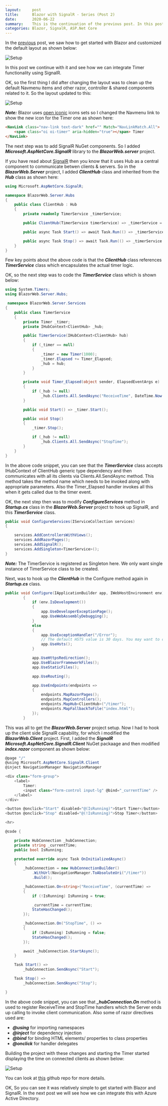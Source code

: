 ```yaml
---
layout:     post
title:      Blazor with SignalR - Series (Post 2)
date:       2020-06-22
summary:    This is the continuation of the previous post. In this post we will see how to setup a timer in Blazor using SignalR.  
categories: Blazor, SignalR, ASP.Net Core
---
```


In the [previous]({{site.url}}/Blazor-SignalR-1) post, we saw how to get started with Blazor and customized the default layout as shown below:

![Setup]({{site.url}}/images/Blazor-Signalr-11.png)

In this post we continue with it and see how we can integrate Timer functionality using SignalR.

OK, so the first thing I did after changing the layout was to clean up the default Navmenu items and other razor, controller & shared components related to it. So the layout updated to this:

![Setup]({{site.url}}/images/Blazor-Signalr-13.png)

***Note:*** Blazor uses [open iconic](https://useiconic.com/open) icons sets so I changed the Navmenu link to show the new icon for the Timer one as shown here:

~~~HTML
<NavLink class="nav-link text-dark" href="" Match="NavLinkMatch.All">
    <span class="oi oi-timer" aria-hidden="true"></span> Timer
</NavLink>
~~~

The next step was to add SignalR NuGet components. So I added ***Microsoft.AspNetCore.SignalR*** library to the ***BlazorWeb.server*** project.

If you have read about [SignalR](https://docs.microsoft.com/en-us/aspnet/core/signalr/introduction?view=aspnetcore-3.1) then you know that it uses Hub as a central component to communicate betwen clients & servers. So in the ***BlazorWeb.Server*** project, I added ***ClientHub*** class and inherited from the ***Hub*** class as shown here:

~~~csharp
using Microsoft.AspNetCore.SignalR;

namespace BlazorWeb.Server.Hubs
{
    public class ClientHub : Hub
    {
        private readonly TimerService _timerService;

        public ClientHub(TimerService timerService) => _timerService = timerService;

        public async Task Start() => await Task.Run(() => _timerService.Start());

        public async Task Stop() => await Task.Run(() => _timerService.Stop());
    }
}
~~~

Few key points about the above code is that the ***ClientHub*** class references ***TimerService*** class which encapsulates the actual timer logic. 

OK, so the next step was to code the ***TimerService*** class which is shown below: 

~~~csharp
using System.Timers;
using BlazorWeb.Server.Hubs;

 namespace BlazorWeb.Server.Services
{
    public class TimerService
    {
        private Timer _timer;
        private IHubContext<ClientHub> _hub;

        public TimerService(IHubContext<ClientHub> hub)
        {
            if (_timer == null)
            {
                _timer = new Timer(1000);
                _timer.Elapsed += Timer_Elapsed;
                _hub = hub;
            }
        }

        private void Timer_Elapsed(object sender, ElapsedEventArgs e)
        {
            if (_hub != null)
                _hub.Clients.All.SendAsync("ReceiveTime", DateTime.Now.ToString());
        }

        public void Start() => _timer.Start();

        public void Stop()
        {
            _timer.Stop();

            if (_hub != null)
                _hub.Clients.All.SendAsync("StopTime");
        }
    }
}
~~~

In the above code snippet, you can see that the ***TimerService*** class accepts IHubContext of ClientHub generic type dependency and then communicates with all its clients via Clients.All.SendAsync method. This method takes the method name which needs to be invoked along with appropriate parameters. Also the Timer_Elapsed handler invokes all this when it gets called due to the timer event. 

OK, the next step then was to modify ***ConfigureServices*** method in ***Startup.cs*** class in the ***BlazorWeb.Server*** project to hook up SignalR, and this ***TimerService*** class.  

~~~csharp
public void ConfigureServices(IServiceCollection services)
{

    services.AddControllersWithViews();
    services.AddRazorPages();
    services.AddSignalR();
    services.AddSingleton<TimerService>();
}
~~~

***Note:*** The TimerService is registered as Singleton here. We only want single instance of TimerService class to be created.

Next, was to hook up the ***ClientHub*** in the Configure method again in ***Startup.cs*** class.

~~~csharp
public void Configure(IApplicationBuilder app, IWebHostEnvironment env)
        {
            if (env.IsDevelopment())
            {
                app.UseDeveloperExceptionPage();
                app.UseWebAssemblyDebugging();
            }
            else
            {
                app.UseExceptionHandler("/Error");
                // The default HSTS value is 30 days. You may want to change this for production scenarios, see https://aka.ms/aspnetcore-hsts.
                app.UseHsts();
            }

            app.UseHttpsRedirection();
            app.UseBlazorFrameworkFiles();
            app.UseStaticFiles();

            app.UseRouting();

            app.UseEndpoints(endpoints =>
            {
                endpoints.MapRazorPages();
                endpoints.MapControllers();
                endpoints.MapHub<ClientHub>("/timer");
                endpoints.MapFallbackToFile("index.html");
            });
        }
~~~

This was all to get the ***BlazorWeb.Server*** project setup. Now I had to hook up the client side SignalR capability, for which i modified the ***BlazorWeb.Client*** project. First, I added the ***SignalR Microsoft.AspNetCore.SignalR.Client*** NuGet packaage and then modified ***index.razor*** component as shown below: 

~~~csharp
@page "/"
@using Microsoft.AspNetCore.SignalR.Client
@inject NavigationManager NavigationManager

<div class="form-group">
    <label>
        Timer:
        <input class="form-control input-lg" @bind="_currentTime" />
    </label>
</div>

<button @onclick="Start" disabled="@(IsRunning)">Start Timer</button>
<button @onclick="Stop" disabled="@(!IsRunning)">Stop Timer</button>

<hr>

@code {

    private HubConnection _hubConnection;
    private string _currentTime;
    public bool IsRunning;

    protected override async Task OnInitializedAsync()
    {
        _hubConnection = new HubConnectionBuilder()
            .WithUrl(NavigationManager.ToAbsoluteUri("/timer"))
            .Build();

        _hubConnection.On<string>("ReceiveTime", (currentTime) =>
        {
            if (!IsRunning) IsRunning = true;

            _currentTime = currentTime;
            StateHasChanged();
        });

        _hubConnection.On("StopTime", () =>
        {
            if (IsRunning) IsRunning = false;
            StateHasChanged();
        });

        await _hubConnection.StartAsync();
    }

    Task Start() =>
        _hubConnection.SendAsync("Start");

    Task Stop() =>
        _hubConnection.SendAsync("Stop");

}
~~~

In the above code snippet, you can see that ***_hubConnection.On*** method is used to register ReceiveTime and StopTime handlers which the Server ends up calling to invoke client communication. Also some of razor directives used are:

- ***@using*** for importing namespaces
- ***@inject*** for dependency injection
- ***@bind*** for binding HTML elements/ properties to class properties 
- ***@onclick*** for handler delegates  

Building the project with these changes and starting the Timer started displaying the time on connected clients as shown below:

![Setup]({{site.url}}/images/Blazor-Signalr-14.png)

You can look at [this](https://github.com/AdiThakker/Blazor-Web) github repo for more details. 

OK, So you can see it was relatively simple to get started with Blazor and SignalR. In the next post we will see how we can integrate this with Azure Active Directory.